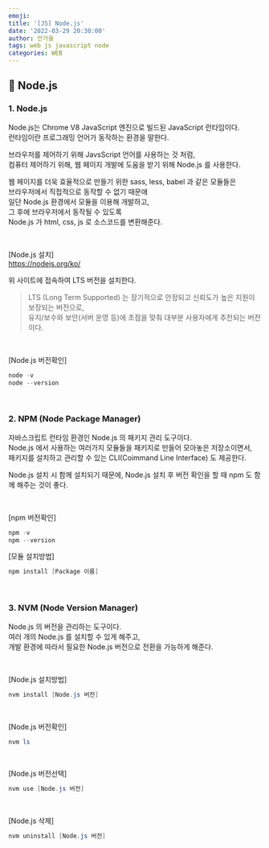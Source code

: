 ```yaml
---
emoji:
title: '[JS] Node.js'
date: '2022-03-29 20:30:00'
author: 안가을
tags: web js javascript node
categories: WEB
---
```


## 💙 Node.js

### 1. Node.js

Node.js는 Chrome V8 JavaScript 엔진으로 빌드된 JavaScript 런타임이다.<br />
런타임이란 프로그래밍 언어가 동작하는 환경을 말한다.<br />

브라우저를 제어하기 위해 JavsScript 언어를 사용하는 것 처럼,<br />
컴퓨터 제어하기 위해, 웹 페이지 개발에 도움을 받기 위해 Node.js 를 사용한다.

웹 페이지를 더욱 효율적으로 만들기 위한 sass, less, babel 과 같은 모듈들은<br />
브라우저에서 직접적으로 동작할 수 없기 때문애<br />
일단 Node.js 환경에서 모듈을 이용해 개발하고,<br />
그 후에 브라우저에서 동작될 수 있도록<br />
Node.js 가 html, css, js 로 소스코드를 변환해준다.

<br />

[Node.js 설치]<br />
https://nodejs.org/ko/<br />

위 사이트에 접속하여 LTS 버전을 설치한다.

> LTS (Long Term Supported) 는 장기적으로 안정되고 신뢰도가 높은 지원이 보장되는 버전으로,<br />
> 유지/보수와 보안(서버 운영 등)에 초점을 맞춰 대부분 사용자에게 추천되는 버전이다.

<br />

[Node.js 버전확인]

```powershell
node -v
node --version
```

<br />

### 2. NPM (Node Package Manager)

자바스크립트 런타임 환경인 Node.js 의 패키지 관리 도구이다.<br />
Node.js 에서 사용하는 여러가지 모듈들을 패키지로 만들어 모아놓은 저장소이면서,<br />
패키지를 설치하고 관리할 수 있는 CLI(Coimmand Line Interface) 도 제공한다.

Node.js 설치 시 함께 설치되기 때문에,
Node.js 설치 후 버전 확인을 할 때 npm 도 함께 해주는 것이 좋다.

<br />

[npm 버전확인]

```powershell
npm -v
npm --version
```

[모듈 설치방법]

```powershell
npm install [Package 이름]
```

<br />

### 3. NVM (Node Version Manager)

Node.js 의 버전을 관리하는 도구이다.<br />
여러 개의 Node.js 를 설치할 수 있게 해주고,<br />
개발 환경에 따라서 필요한 Node.js 버전으로 전환을 가능하게 해준다.

<br />

[Node.js 설치방법]

```powershell
nvm install [Node.js 버전]
```

<br />

[Node.js 버전확인]

```powershell
nvm ls
```

<br />

[Node.js 버전선택]

```powershell
nvm use [Node.js 버전]
```

<br />

[Node.js 삭제]

```powershell
nvm uninstall [Node.js 버전]
```

```toc

```
